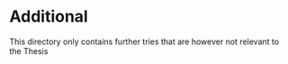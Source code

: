 # Additional 

This directory only contains further tries  that are however not relevant to the Thesis